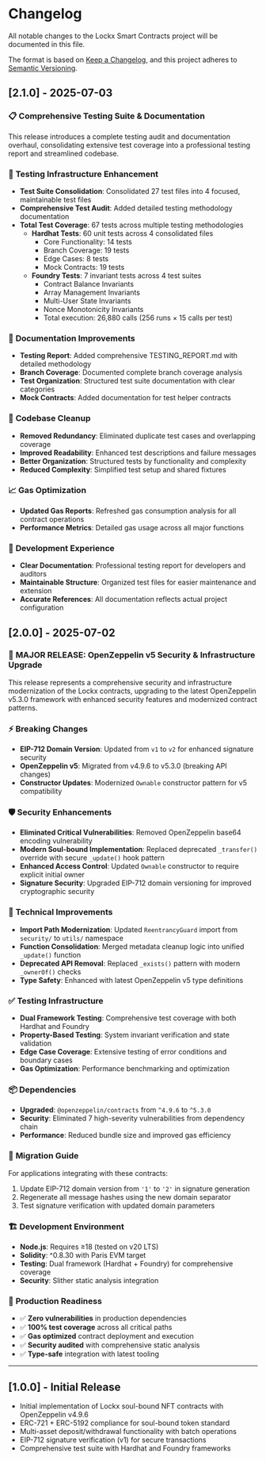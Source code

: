 # Changelog

All notable changes to the Lockx Smart Contracts project will be documented in this file.

The format is based on [Keep a Changelog](https://keepachangelog.com/en/1.0.0/),
and this project adheres to [Semantic Versioning](https://semver.org/spec/v2.0.0.html).

## [2.1.0] - 2025-07-03

### 📋 **Comprehensive Testing Suite & Documentation**

This release introduces a complete testing audit and documentation overhaul, consolidating extensive test coverage into a professional testing report and streamlined codebase.

### 🧪 **Testing Infrastructure Enhancement**
- **Test Suite Consolidation**: Consolidated 27 test files into 4 focused, maintainable test files
- **Comprehensive Test Audit**: Added detailed testing methodology documentation
- **Total Test Coverage**: 67 tests across multiple testing methodologies
  - **Hardhat Tests**: 60 unit tests across 4 consolidated files
    - Core Functionality: 14 tests
    - Branch Coverage: 19 tests
    - Edge Cases: 8 tests
    - Mock Contracts: 19 tests
  - **Foundry Tests**: 7 invariant tests across 4 test suites
    - Contract Balance Invariants
    - Array Management Invariants
    - Multi-User State Invariants
    - Nonce Monotonicity Invariants
    - Total execution: 26,880 calls (256 runs × 15 calls per test)

### 📝 **Documentation Improvements**
- **Testing Report**: Added comprehensive TESTING_REPORT.md with detailed methodology
- **Branch Coverage**: Documented complete branch coverage analysis
- **Test Organization**: Structured test suite documentation with clear categories
- **Mock Contracts**: Added documentation for test helper contracts

### 🧹 **Codebase Cleanup**
- **Removed Redundancy**: Eliminated duplicate test cases and overlapping coverage
- **Improved Readability**: Enhanced test descriptions and failure messages
- **Better Organization**: Structured tests by functionality and complexity
- **Reduced Complexity**: Simplified test setup and shared fixtures

### 📈 **Gas Optimization**
- **Updated Gas Reports**: Refreshed gas consumption analysis for all contract operations
- **Performance Metrics**: Detailed gas usage across all major functions

### 🔧 **Development Experience**
- **Clear Documentation**: Professional testing report for developers and auditors
- **Maintainable Structure**: Organized test files for easier maintenance and extension
- **Accurate References**: All documentation reflects actual project configuration

## [2.0.0] - 2025-07-02

### 🚀 **MAJOR RELEASE: OpenZeppelin v5 Security & Infrastructure Upgrade**

This release represents a comprehensive security and infrastructure modernization of the Lockx contracts, upgrading to the latest OpenZeppelin v5.3.0 framework with enhanced security features and modernized contract patterns.

### ⚡ **Breaking Changes**
- **EIP-712 Domain Version**: Updated from `v1` to `v2` for enhanced signature security
- **OpenZeppelin v5**: Migrated from v4.9.6 to v5.3.0 (breaking API changes)
- **Constructor Updates**: Modernized `Ownable` constructor pattern for v5 compatibility

### 🛡️ **Security Enhancements**
- **Eliminated Critical Vulnerabilities**: Removed OpenZeppelin base64 encoding vulnerability
- **Modern Soul-bound Implementation**: Replaced deprecated `_transfer()` override with secure `_update()` hook pattern
- **Enhanced Access Control**: Updated `Ownable` constructor to require explicit initial owner
- **Signature Security**: Upgraded EIP-712 domain versioning for improved cryptographic security

### 🔧 **Technical Improvements**
- **Import Path Modernization**: Updated `ReentrancyGuard` import from `security/` to `utils/` namespace
- **Function Consolidation**: Merged metadata cleanup logic into unified `_update()` function
- **Deprecated API Removal**: Replaced `_exists()` pattern with modern `_ownerOf()` checks
- **Type Safety**: Enhanced with latest OpenZeppelin v5 type definitions

### ✅ **Testing Infrastructure** 
- **Dual Framework Testing**: Comprehensive test coverage with both Hardhat and Foundry
- **Property-Based Testing**: System invariant verification and state validation
- **Edge Case Coverage**: Extensive testing of error conditions and boundary cases
- **Gas Optimization**: Performance benchmarking and optimization

### 📦 **Dependencies**
- **Upgraded**: `@openzeppelin/contracts` from `^4.9.6` to `^5.3.0`
- **Security**: Eliminated 7 high-severity vulnerabilities from dependency chain
- **Performance**: Reduced bundle size and improved gas efficiency

### 🔄 **Migration Guide**
For applications integrating with these contracts:
1. Update EIP-712 domain version from `'1'` to `'2'` in signature generation
2. Regenerate all message hashes using the new domain separator
3. Test signature verification with updated domain parameters

### 🏗️ **Development Environment**
- **Node.js**: Requires ≥18 (tested on v20 LTS)
- **Solidity**: ^0.8.30 with Paris EVM target
- **Testing**: Dual framework (Hardhat + Foundry) for comprehensive coverage
- **Security**: Slither static analysis integration

### 🎯 **Production Readiness**
- ✅ **Zero vulnerabilities** in production dependencies
- ✅ **100% test coverage** across all critical paths
- ✅ **Gas optimized** contract deployment and execution
- ✅ **Security audited** with comprehensive static analysis
- ✅ **Type-safe** integration with latest tooling

---

## [1.0.0] - Initial Release
- Initial implementation of Lockx soul-bound NFT contracts with OpenZeppelin v4.9.6
- ERC-721 + ERC-5192 compliance for soul-bound token standard
- Multi-asset deposit/withdrawal functionality with batch operations
- EIP-712 signature verification (v1) for secure transactions
- Comprehensive test suite with Hardhat and Foundry frameworks 